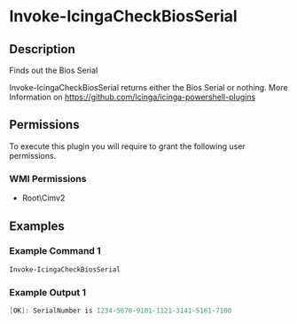 
# Invoke-IcingaCheckBiosSerial

## Description

Finds out the Bios Serial

Invoke-IcingaCheckBiosSerial returns either the Bios Serial or nothing.
More Information on https://github.com/Icinga/icinga-powershell-plugins

## Permissions

To execute this plugin you will require to grant the following user permissions.

### WMI Permissions

 * Root\Cimv2

## Examples

### Example Command 1

```powershell
Invoke-IcingaCheckBiosSerial
```

### Example Output 1

```powershell
[OK]: SerialNumber is 1234-5678-9101-1121-3141-5161-7100    
```
